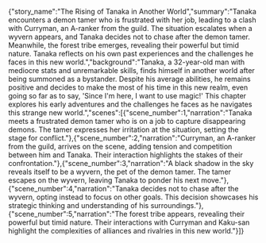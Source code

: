 {"story_name":"The Rising of Tanaka in Another World","summary":"Tanaka encounters a demon tamer who is frustrated with her job, leading to a clash with Curryman, an A-ranker from the guild. The situation escalates when a wyvern appears, and Tanaka decides not to chase after the demon tamer. Meanwhile, the forest tribe emerges, revealing their powerful but timid nature. Tanaka reflects on his own past experiences and the challenges he faces in this new world.","background":"Tanaka, a 32-year-old man with mediocre stats and unremarkable skills, finds himself in another world after being summoned as a bystander. Despite his average abilities, he remains positive and decides to make the most of his time in this new realm, even going so far as to say, 'Since I'm here, I want to use magic!' This chapter explores his early adventures and the challenges he faces as he navigates this strange new world.","scenes":[{"scene_number":1,"narration":"Tanaka meets a frustrated demon tamer who is on a job to capture disappearing demons. The tamer expresses her irritation at the situation, setting the stage for conflict."},{"scene_number":2,"narration":"Curryman, an A-ranker from the guild, arrives on the scene, adding tension and competition between him and Tanaka. Their interaction highlights the stakes of their confrontation."},{"scene_number":3,"narration":"A black shadow in the sky reveals itself to be a wyvern, the pet of the demon tamer. The tamer escapes on the wyvern, leaving Tanaka to ponder his next move."},{"scene_number":4,"narration":"Tanaka decides not to chase after the wyvern, opting instead to focus on other goals. This decision showcases his strategic thinking and understanding of his surroundings."},{"scene_number":5,"narration":"The forest tribe appears, revealing their powerful but timid nature. Their interactions with Curryman and Kaku-san highlight the complexities of alliances and rivalries in this new world."}]}